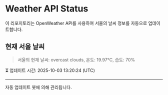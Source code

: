 
# Weather API Status

이 리포지토리는 OpenWeather API를 사용하여 서울의 날씨 정보를 자동으로 업데이트합니다.

## 현재 서울 날씨
> 서울의 현재 날씨: overcast clouds, 온도: 19.97°C, 습도: 70%

⏳ 업데이트 시간: 2025-10-03 13:20:24 (UTC)

---
자동 업데이트 봇에 의해 관리됩니다.
